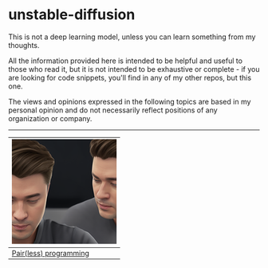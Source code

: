 # unstable-diffusion

[pairless]: ./pair-less-programming/static/tb-pair-less-programming.png 'pair-less-programming'

This is not a deep learning model, unless you can learn something from my thoughts.

All the information provided here is intended to be helpful and useful to those who read it, but it is not intended to be exhaustive or complete - if you are looking for code snippets, you'll find in any of my other repos, but this one.

The views and opinions expressed in the following topics are based in my personal opinion and do not necessarily reflect positions of any organization or company.

---

| [!['pair-less-programming'][pairless]](https://github.com/alan-oliv/unstable-diffusion/tree/main/pair-less-programming)
| --------------- |
| [Pair(less) programming](https://github.com/alan-oliv/unstable-diffusion/tree/main/pair-less-programming) |
